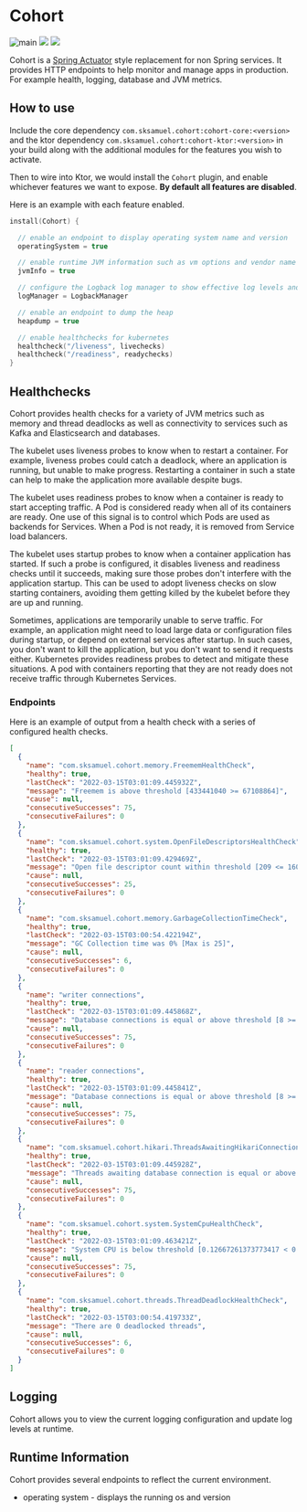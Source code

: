 # Cohort

![main](https://github.com/sksamuel/cohort/workflows/main/badge.svg)
[<img src="https://img.shields.io/maven-central/v/com.sksamuel.cohort/cohort-core.svg?label=latest%20release"/>](http://search.maven.org/#search%7Cga%7C1%7Ccohort)
[<img src="https://img.shields.io/nexus/s/https/oss.sonatype.org/com.sksamuel.cohort/cohort-core.svg?label=latest%20snapshot&style=plastic"/>](https://oss.sonatype.org/content/repositories/snapshots/com/sksamuel/cohort/)

Cohort is a [Spring Actuator](https://docs.spring.io/spring-boot/docs/current/reference/html/actuator.html) style
replacement for non Spring services. It provides HTTP endpoints to help monitor and manage apps in production. For
example health, logging, database and JVM metrics.

## How to use

Include the core dependency `com.sksamuel.cohort:cohort-core:<version>` and the ktor
dependency `com.sksamuel.cohort:cohort-ktor:<version>` in your build along with the additional modules for the features
you wish to activate.

Then to wire into Ktor, we would install the `Cohort` plugin, and enable whichever features we want to expose. **By
default all features are disabled**.

Here is an example with each feature enabled.

```kotlin
install(Cohort) {

  // enable an endpoint to display operating system name and version
  operatingSystem = true

  // enable runtime JVM information such as vm options and vendor name
  jvmInfo = true

  // configure the Logback log manager to show effective log levels and allow runtime adjustment
  logManager = LogbackManager

  // enable an endpoint to dump the heap
  heapdump = true

  // enable healthchecks for kubernetes
  healthcheck("/liveness", livechecks)
  healthcheck("/readiness", readychecks)
}
```

## Healthchecks

Cohort provides health checks for a variety of JVM metrics such as memory and thread deadlocks as well as connectivity
to services such as Kafka and Elasticsearch and databases.

The kubelet uses liveness probes to know when to restart a container. For example, liveness probes could catch a
deadlock, where an application is running, but unable to make progress. Restarting a container in such a state can help
to make the application more available despite bugs.

The kubelet uses readiness probes to know when a container is ready to start accepting traffic. A Pod is considered
ready when all of its containers are ready. One use of this signal is to control which Pods are used as backends for
Services. When a Pod is not ready, it is removed from Service load balancers.

The kubelet uses startup probes to know when a container application has started. If such a probe is configured, it
disables liveness and readiness checks until it succeeds, making sure those probes don't interfere with the application
startup. This can be used to adopt liveness checks on slow starting containers, avoiding them getting killed by the
kubelet before they are up and running.

Sometimes, applications are temporarily unable to serve traffic. For example, an application might need to load large
data or configuration files during startup, or depend on external services after startup. In such cases, you don't want
to kill the application, but you don't want to send it requests either. Kubernetes provides readiness probes to detect
and mitigate these situations. A pod with containers reporting that they are not ready does not receive traffic through
Kubernetes Services.

### Endpoints

Here is an example of output from a health check with a series of configured health checks.

```json
[
  {
    "name": "com.sksamuel.cohort.memory.FreememHealthCheck",
    "healthy": true,
    "lastCheck": "2022-03-15T03:01:09.445932Z",
    "message": "Freemem is above threshold [433441040 >= 67108864]",
    "cause": null,
    "consecutiveSuccesses": 75,
    "consecutiveFailures": 0
  },
  {
    "name": "com.sksamuel.cohort.system.OpenFileDescriptorsHealthCheck",
    "healthy": true,
    "lastCheck": "2022-03-15T03:01:09.429469Z",
    "message": "Open file descriptor count within threshold [209 <= 16000]",
    "cause": null,
    "consecutiveSuccesses": 25,
    "consecutiveFailures": 0
  },
  {
    "name": "com.sksamuel.cohort.memory.GarbageCollectionTimeCheck",
    "healthy": true,
    "lastCheck": "2022-03-15T03:00:54.422194Z",
    "message": "GC Collection time was 0% [Max is 25]",
    "cause": null,
    "consecutiveSuccesses": 6,
    "consecutiveFailures": 0
  },
  {
    "name": "writer connections",
    "healthy": true,
    "lastCheck": "2022-03-15T03:01:09.445868Z",
    "message": "Database connections is equal or above threshold [8 >= 8]",
    "cause": null,
    "consecutiveSuccesses": 75,
    "consecutiveFailures": 0
  },
  {
    "name": "reader connections",
    "healthy": true,
    "lastCheck": "2022-03-15T03:01:09.445841Z",
    "message": "Database connections is equal or above threshold [8 >= 8]",
    "cause": null,
    "consecutiveSuccesses": 75,
    "consecutiveFailures": 0
  },
  {
    "name": "com.sksamuel.cohort.hikari.ThreadsAwaitingHikariConnectionHealthCheck",
    "healthy": true,
    "lastCheck": "2022-03-15T03:01:09.445928Z",
    "message": "Threads awaiting database connection is equal or above threshold [0 <= 32]",
    "cause": null,
    "consecutiveSuccesses": 75,
    "consecutiveFailures": 0
  },
  {
    "name": "com.sksamuel.cohort.system.SystemCpuHealthCheck",
    "healthy": true,
    "lastCheck": "2022-03-15T03:01:09.463421Z",
    "message": "System CPU is below threshold [0.12667261373773417 < 0.9]",
    "cause": null,
    "consecutiveSuccesses": 75,
    "consecutiveFailures": 0
  },
  {
    "name": "com.sksamuel.cohort.threads.ThreadDeadlockHealthCheck",
    "healthy": true,
    "lastCheck": "2022-03-15T03:00:54.419733Z",
    "message": "There are 0 deadlocked threads",
    "cause": null,
    "consecutiveSuccesses": 6,
    "consecutiveFailures": 0
  }
]
```

## Logging

Cohort allows you to view the current logging configuration and update log levels at runtime.

## Runtime Information

Cohort provides several endpoints to reflect the current environment.

* operating system - displays the running os and version

